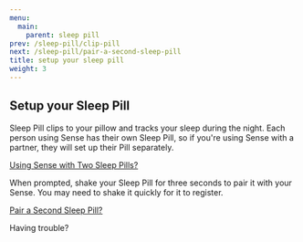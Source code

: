```yaml
---
menu:
  main:
    parent: sleep pill
prev: /sleep-pill/clip-pill
next: /sleep-pill/pair-a-second-sleep-pill
title: setup your sleep pill
weight: 3
---
```


## Setup your Sleep Pill

Sleep Pill clips to your pillow and tracks your sleep during the night. Each person using Sense has their own Sleep Pill, so if you're using Sense with a partner, they will set up their Pill separately. 

[Using Sense with Two Sleep Pills?](http://guide.hello.is/sleep-pill/pair-a-second-sleep-pill/)


When prompted, shake your Sleep Pill for three seconds to pair it with your Sense. You may need to shake it quickly for it to register.


[Pair a Second Sleep Pill?](http://guide.hello.is/sleep-pill/pair-a-second-sleep-pill/)


Having trouble?

